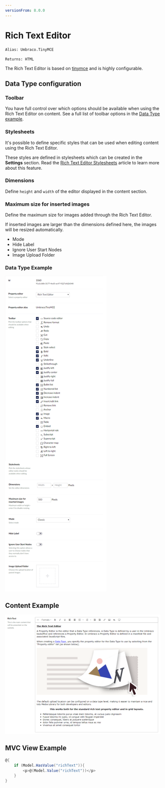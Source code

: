 ```yaml
---
versionFrom: 8.0.0
---
```


# Rich Text Editor

`Alias: Umbraco.TinyMCE`

`Returns: HTML`

The Rich Text Editor is based on [tinymce](https://www.tinymce.com/) and is highly configurable.

## Data Type configuration

### Toolbar
You have full control over which options should be available when using the Rich Text Editor on content. See a full list of toolbar options in the [Data Type example](#data-type-example).

### Stylesheets
It's possible to define specific styles that can be used when editing content using the Rich Text Editor.

These styles are defined in stylesheets which can be created in the **Settings** section. Read the [Rich Text Editor Stylesheets]() article to learn more about this feature.

### Dimensions
Define `height` and `width` of the editor displayed in the content section.

### Maximum size for inserted images
Define the maximum size for images added through the Rich Text Editor.

If inserted images are larger than the dimensions defined here, the images will be resized automatically.

* Mode
* Hide Label
* Ignore User Start Nodes
* Image Upload Folder

### Data Type Example

![Rich Text Editor - Data Type](images/rte-datatype.png)

## Content Example

![Rich Text Editor - Content](images/rte-content.png)

## MVC View Example

```csharp
@{
    if (Model.HasValue("richText")){
        <p>@(Model.Value("richText"))</p>
    }
}
```